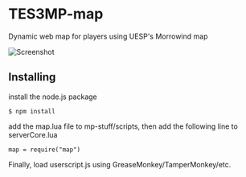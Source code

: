 # TES3MP-map
Dynamic web map for players using UESP's Morrowind map

![Screenshot](https://laaksonen.eu/tes3mp.PNG)

## Installing

install the node.js package

```
$ npm install
```

add the map.lua file to mp-stuff/scripts, then add the following line to serverCore.lua

```
map = require("map")
```

Finally, load userscript.js using GreaseMonkey/TamperMonkey/etc.
